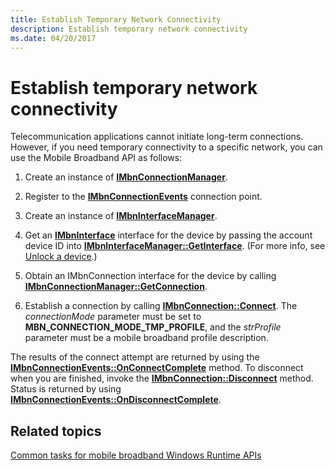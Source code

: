 ```yaml
---
title: Establish Temporary Network Connectivity
description: Establish temporary network connectivity
ms.date: 04/20/2017
---
```


# Establish temporary network connectivity


Telecommunication applications cannot initiate long-term connections. However, if you need temporary connectivity to a specific network, you can use the Mobile Broadband API as follows:

1.  Create an instance of [**IMbnConnectionManager**](/windows/win32/api/mbnapi/nn-mbnapi-imbnconnectionmanager).

2.  Register to the [**IMbnConnectionEvents**](/windows/win32/api/mbnapi/nn-mbnapi-imbnconnectionevents) connection point.

3.  Create an instance of [**IMbnInterfaceManager**](/windows/win32/api/mbnapi/nn-mbnapi-imbninterfacemanager).

4.  Get an [**IMbnInterface**](/windows/win32/api/mbnapi/nn-mbnapi-imbninterface) interface for the device by passing the account device ID into [**IMbnInterfaceManager::GetInterface**](/windows/win32/api/mbnapi/nf-mbnapi-imbninterfacemanager-getinterface). (For more info, see [Unlock a device](unlock-a-device.md).)

5.  Obtain an IMbnConnection interface for the device by calling [**IMbnConnectionManager::GetConnection**](/windows/win32/api/mbnapi/nf-mbnapi-imbnconnectionmanager-getconnection).

6.  Establish a connection by calling [**IMbnConnection::Connect**](/windows/win32/api/mbnapi/nf-mbnapi-imbnconnection-connect). The *connectionMode* parameter must be set to **MBN\_CONNECTION\_MODE\_TMP\_PROFILE**, and the *strProfile* parameter must be a mobile broadband profile description.

The results of the connect attempt are returned by using the [**IMbnConnectionEvents::OnConnectComplete**](/windows/win32/api/mbnapi/nf-mbnapi-imbnconnectionevents-onconnectcomplete) method. To disconnect when you are finished, invoke the [**IMbnConnection::Disconnect**](/windows/win32/api/mbnapi/nf-mbnapi-imbnconnection-disconnect) method. Status is returned by using [**IMbnConnectionEvents::OnDisconnectComplete**](/windows/win32/api/mbnapi/nf-mbnapi-imbnconnectionevents-ondisconnectcomplete).

## <span id="related_topics"></span>Related topics


[Common tasks for mobile broadband Windows Runtime APIs](./create-a-mobilebroadbandaccount-object.md)

 

